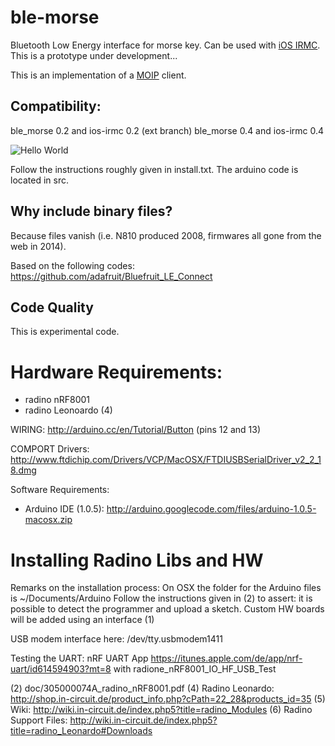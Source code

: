 # ble-morse
Bluetooth Low Energy interface for morse key. Can be used with 
[iOS IRMC](https://github.com/morse-code-over-ip/irmc-ios).
This is a prototype under development...

This is an implementation of a [MOIP](https://github.com/morse-code-over-ip/moip)
client.

## Compatibility:
ble_morse 0.2 and ios-irmc 0.2 (ext branch)
ble_morse 0.4 and ios-irmc 0.4

![Hello World](/img/hello_morse.jpg?raw=true "Hello world")

Follow the instructions roughly given in install.txt.
The arduino code is located in src.

## Why include binary files?
Because files vanish (i.e. N810 produced 2008, firmwares all gone from the web in 2014).

Based on the following codes:
https://github.com/adafruit/Bluefruit_LE_Connect

## Code Quality
This is experimental code.




# Hardware Requirements:
* radino nRF8001
* radino Leonoardo (4)

WIRING:
http://arduino.cc/en/Tutorial/Button (pins 12 and 13)

COMPORT Drivers:
http://www.ftdichip.com/Drivers/VCP/MacOSX/FTDIUSBSerialDriver_v2_2_18.dmg

Software Requirements:
* Arduino IDE (1.0.5): http://arduino.googlecode.com/files/arduino-1.0.5-macosx.zip

# Installing Radino Libs and HW

Remarks on the installation process:
On OSX the folder for the Arduino files is ~/Documents/Arduino
Follow the instructions given in (2) to 
assert: it is possible to detect the programmer and upload a sketch.
Custom HW boards will be added using an interface (1)

USB modem interface here: /dev/tty.usbmodem1411

Testing the UART:
nRF UART App https://itunes.apple.com/de/app/nrf-uart/id614594903?mt=8
with radione_nRF8001_IO_HF_USB_Test


(2) doc/305000074A_radino_nRF8001.pdf
(4) Radino Leonardo: http://shop.in-circuit.de/product_info.php?cPath=22_28&products_id=35
(5) Wiki: http://wiki.in-circuit.de/index.php5?title=radino_Modules
(6) Radino Support Files: http://wiki.in-circuit.de/index.php5?title=radino_Leonardo#Downloads


